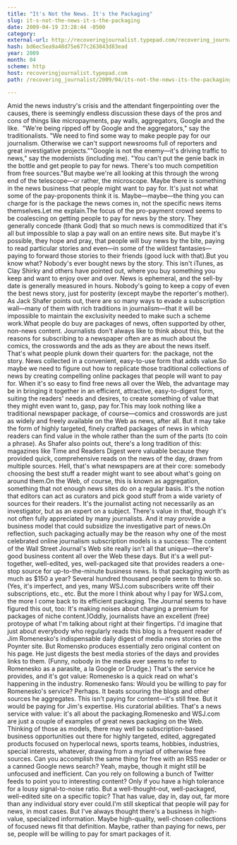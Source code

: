 ```yaml
---
title: "It's Not the News. It's the Packaging"
slug: it-s-not-the-news-it-s-the-packaging
date: 2009-04-19 23:28:44 -0500
category: 
external-url: http://recoveringjournalist.typepad.com/recovering_journalist/2009/04/its-not-the-news-its-the-packaging.html
hash: bd6ec5ea9a48d75e677c263843d83ead
year: 2009
month: 04
scheme: http
host: recoveringjournalist.typepad.com
path: /recovering_journalist/2009/04/its-not-the-news-its-the-packaging.html

---
```


Amid the news industry's crisis and the attendant fingerpointing over the causes, there is seemingly endless discussion these days of the pros and cons of things like micropayments, pay walls, aggregators, Google and the like. 
"We're being ripped off by Google and the aggregators," say the traditionalists. "We need to find some way to make people pay for our journalism. Otherwise we can't support newsrooms full of reporters and great investigative projects.""Google is not the enemy—it's driving traffic to news," say the modernists (including me). "You can't put the genie back in the bottle and get people to pay for news. There's too much competition from free sources."But maybe we're all looking at this through the wrong end of the telescope—or rather, the microscope. Maybe there is something in the news business that people might want to pay for. It's just not what some of the pay-proponents think it is. Maybe—maybe—the thing you can charge for is the package the news comes in, not the specific news items themselves.Let me explain.The focus of the pro-payment crowd seems to be coalescing on getting people to pay for news by the story. They generally concede (thank God) that so much news is commoditized that it's all but impossible to slap a pay wall on an entire news site. But maybe it's possible, they hope and pray, that people will buy news by the bite, paying to read particular stories and even—in some of the wildest fantasies—paying to forward those stories to their friends (good luck with that).But you know what? Nobody's ever bought news by the story. This isn't iTunes, as Clay Shirky and others have pointed out, where you buy something you keep and want to enjoy over and over. News is ephemeral, and the sell-by date is generally measured in hours. Nobody's going to keep a copy of even the best news story, just for posterity (except maybe the reporter's mother). As Jack Shafer points out, there are so many ways to evade a subscription wall—many of them with rich traditions in journalism—that it will be impossible to maintain the exclusivity needed to make such a scheme work.What people do buy are packages of news, often supported by other, non-news content. Journalists don't always like to think about this, but the reasons for subscribing to a newspaper often are as much about the comics, the crosswords and the ads as they are about the news itself. That's what people plunk down their quarters for: the package, not the story. News collected in a convenient, easy-to-use form that adds value.So maybe we need to figure out how to replicate those traditional collections of news by creating compelling online packages that people will want to pay for. When it's so easy to find free news all over the Web, the advantage may be in bringing it together in an efficient, attractive, easy-to-digest form, suiting the readers' needs and desires, to create something of value that they might even want to, gasp, pay for.This may look nothing like a traditional newspaper package, of course—comics and crosswords are just as widely and freely available on the Web as news, after all. But it may take the form of highly targeted, finely crafted packages of news in which readers can find value in the whole rather than the sum of the parts (to coin a phrase). As Shafer also points out, there's a long tradition of this: magazines like Time and Readers Digest were valuable because they provided quick, comprehensive reads on the news of the day, drawn from multiple sources. Hell, that's what newspapers are at their core: somebody choosing the best stuff a reader might want to see about what's going on around them.On the Web, of course, this is known as aggregation, something that not enough news sites do on a regular basis. It's the notion that editors can act as curators and pick good stuff from a wide variety of sources for their readers. It's the journalist acting not necessarily as an investigator, but as an expert on a subject. There's value in that, though it's not often fully appreciated by many journalists. And it may provide a business model that could subsidize the investigative part of news.On reflection, such packaging actually may be the reason why one of the most celebrated online journalism subscription models is a success: The content of the Wall Street Journal's Web site really isn't all that unique—there's good business content all over the Web these days. But it's a well put-together, well-edited, yes, well-packaged site that provides readers a one-stop source for up-to-the-minute business news. Is that packaging worth as much as $150 a year? Several hundred thousand people seem to think so. (Yes, it's imperfect, and yes, many WSJ.com subscribers write off their subscriptions, etc., etc. But the more I think about why I pay for WSJ.com, the more I come back to its efficient packaging. The Journal seems to have figured this out, too: It's making noises about charging a premium for packages of niche content.)Oddly, journalists have an excellent (free) protoype of what I'm talking about right at their fingertips. I'd imagine that just about everybody who regularly reads this blog is a frequent reader of Jim Romenesko's indispensable daily digest of media news stories on the Poynter site. But Romensko produces essentially zero original content on his page. He just digests the best media stories of the days and provides links to them. (Funny, nobody in the media ever seems to refer to Romenesko as a parasite, a la Google or Drudge.) That's the service he provides, and it's got value: Romenesko is a quick read on what's happening in the industry. Romenesko fans: Would you be willing to pay for Romenesko's service? Perhaps. It beats scouring the blogs and other sources he aggregates. This isn't paying for content—it's still free. But it would be paying for Jim's expertise. His curatorial abilities. That's a news service with value: it's all about the packaging.Romenesko and WSJ.com are just a couple of examples of great news packaging on the Web. Thinking of those as models, there may well be subscription-based business opportunities out there for highly targeted, edited, aggregated products focused on hyperlocal news, sports teams, hobbies, industries, special interests, whatever, drawing from a myriad of otherwise free sources. Can you accomplish the same thing for free with an RSS reader or a canned Google news search? Yeah, maybe, though it might still be unfocused and inefficient. Can you rely on following a bunch of Twitter feeds to point you to interesting content? Only if you have a high tolerance for a lousy signal-to-noise ratio. But a well-thought-out, well-packaged, well-edited site on a specific topic? That has value, day in, day out, far more than any individual story ever could.I'm still skeptical that people will pay for news, in most cases. But I've always thought there's a business in high-value, specialized information. Maybe high-quality, well-chosen collections of focused news fit that definition. Maybe, rather than paying for news, per se, people will be willing to pay for smart packages of it.
